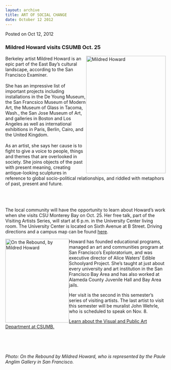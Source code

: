 ```yaml
---
layout: archive
title: ART OF SOCIAL CHANGE
date: October 12 2012
---
```





<span class="date">Posted on Oct 12, 2012    </span>
<h3>Mildred Howard visits CSUMB Oct. 25</h3>
<p><img alt="Mildred Howard" src="http://news.csumb.edu/sites/default/files/65/attachments/news/images/mildred_howard_for_web.jpg" style="float:right; width:250px; height:367px">Berkeley artist
Mildred Howard is an epic part of the East Bay&#x2019;s cultural
landscape, according to the San Francisco Examiner.<br>
<br>
She has an impressive list of important projects including
installations in the De Young Museum, the San Francsico Museum of
Modern Art, the Museum of Glass in Tacoma, Wash., the San Jose
Museum of Art, and galleries in Boston and Los Angeles as well as
international exhibitions in Paris, Berlin, Cairo, and the United
Kingdom.&#xA0;<br>
<br>
As an artist, she says her cause is to fight to give a voice to
people, things and themes that are overlooked in society. She joins
objects of the past with present meaning, creating antique-looking
sculptures in reference to global socio-political relationships,
and riddled with metaphors of past, present and future.</br></br></br></br></img></p>
<p>The local community will have the opportunity to learn about
Howard&#x2019;s work when she visits CSU Monterey Bay on Oct. 25. Her free
talk, part of the Visiting Artists Series, will start at 6 p.m. in
the University Center living room. The University Center is located
on Sixth Avenue at B Street. Driving directions and a campus map
can be found <a href="http://csumb.edu/map" rel="nofollow">here</a>. &#xA0;</p>
<p><img alt="On the Rebound, by Mildred Howard" src="http://news.csumb.edu/sites/default/files/65/attachments/news/images/rebound_for_web.jpg" style="float:left; width:200px; height:262px">Howard has founded
educational programs, managed an art and communities program at San
Francisco&#x2019;s Exploratorium, and was executive director of Alice
Waters&#x2019; Edible Schoolyard Project. She&#x2019;s taught at just about every
university and art institution in the San Francisco Bay Area and
has also worked at Alameda County Juvenile Hall and Bay Area
jails.</img></p>
<p>Her visit is the second in this semester&#x2019;s series of visiting
artists. The last artist to visit this semester will be muralist
John Wehrle, who is scheduled to speak on Nov. 8.</p>
<p><a href="http://csumb.edu/vpa" rel="nofollow">Learn about the
Visual and Public Art Department at CSUMB.</a></p>
<p>&#xA0;</p>
<p>&#xA0;</p>
<p class="small"><em>Photo: On the Rebound by Mildred Howard, who
is represented by the&#xA0;Paule Anglim Gallery in San
Francisco.</em></p>
<p><br>
&#xA0;</br></p>





